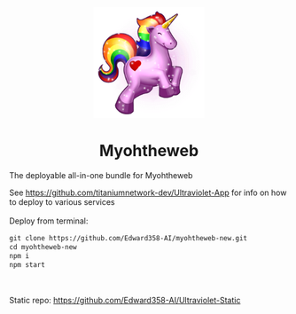 <p align="center"><img src="https://raw.githubusercontent.com/Edward358-AI/Ultraviolet-Static/main/public/supercorn.gif" height="200"></p>

<h1 align="center">Myohtheweb</h1>

The deployable all-in-one bundle for Myohtheweb

See https://github.com/titaniumnetwork-dev/Ultraviolet-App for info on how to deploy to various services<br><br>Deploy from terminal:
```
git clone https://github.com/Edward358-AI/myohtheweb-new.git
cd myohtheweb-new
npm i
npm start
```
<br><br>Static repo: https://github.com/Edward358-AI/Ultraviolet-Static
